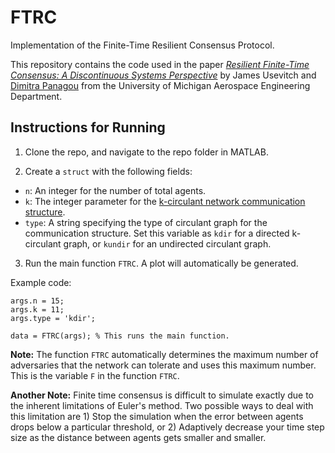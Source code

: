 # FTRC

Implementation of the Finite-Time Resilient Consensus Protocol.

This repository contains the code used in the paper [_Resilient Finite-Time Consensus: A Discontinuous Systems Perspective_](https://arxiv.org/abs/2002.00040) by James Usevitch and [Dimitra Panagou](http://www-personal.umich.edu/~dpanagou/) from the University of Michigan Aerospace Engineering Department.

## Instructions for Running

1. Clone the repo, and navigate to the repo folder in MATLAB. 

2. Create a `struct` with the following fields:
  * `n`: An integer for the number of total agents.
  * `k`: The integer parameter for the [k-circulant network communication structure](https://arxiv.org/abs/1710.01990).
  * `type`: A string specifying the type of circulant graph for the communication structure. Set this variable as `kdir` for a directed k-circulant graph, or `kundir` for an undirected circulant graph.
  
3. Run the main function `FTRC`. A plot will automatically be generated.
  
  
Example code:
  ```
  args.n = 15;
  args.k = 11;
  args.type = 'kdir';
  
  data = FTRC(args); % This runs the main function.
  ```
  
  **Note:** The function `FTRC` automatically determines the maximum number of adversaries that the network can tolerate and uses this maximum number. This is the variable `F` in the function `FTRC`.
  
  **Another Note:** Finite time consensus is difficult to simulate exactly due to the inherent limitations of Euler's method. Two possible ways to deal with this limitation are 1) Stop the simulation when the error between agents drops below a particular threshold, or 2) Adaptively decrease your time step size as the distance between agents gets smaller and smaller.
